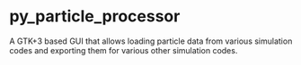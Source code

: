 # py_particle_processor
A GTK+3 based GUI that allows loading particle data from various simulation codes and exporting them for various other simulation codes.
